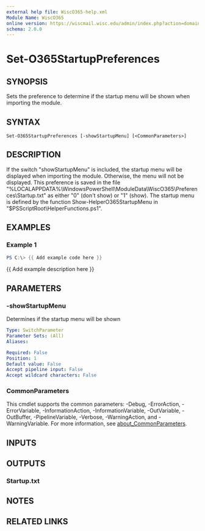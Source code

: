 ```yaml
---
external help file: WiscO365-help.xml
Module Name: WiscO365
online version: https://wiscmail.wisc.edu/admin/index.php?action=domain-domainadmin_api
schema: 2.0.0
---
```


# Set-O365StartupPreferences

## SYNOPSIS
Sets the preference to determine if the startup menu will be shown when importing the module.

## SYNTAX

```
Set-O365StartupPreferences [-showStartupMenu] [<CommonParameters>]
```

## DESCRIPTION
If the switch "showStartupMenu" is included, the startup menu will be displayed when importing the module.
Otherwise, the menu will not be displayed.
This preference is saved in the file "%LOCALAPPDATA%\WindowsPowerShell\ModuleData\WiscO365\Preferences\Startup.txt" as either "0" (don't show) or "1" (show).
The startup menu is defined by the function Show-HelperO365StartupMenu in "$PSScriptRoot\HelperFunctions.ps1".

## EXAMPLES

### Example 1
```powershell
PS C:\> {{ Add example code here }}
```

{{ Add example description here }}

## PARAMETERS

### -showStartupMenu
Determines if the startup menu will be shown

```yaml
Type: SwitchParameter
Parameter Sets: (All)
Aliases:

Required: False
Position: 1
Default value: False
Accept pipeline input: False
Accept wildcard characters: False
```

### CommonParameters
This cmdlet supports the common parameters: -Debug, -ErrorAction, -ErrorVariable, -InformationAction, -InformationVariable, -OutVariable, -OutBuffer, -PipelineVariable, -Verbose, -WarningAction, and -WarningVariable. For more information, see [about_CommonParameters](http://go.microsoft.com/fwlink/?LinkID=113216).

## INPUTS

## OUTPUTS

### Startup.txt
## NOTES

## RELATED LINKS
